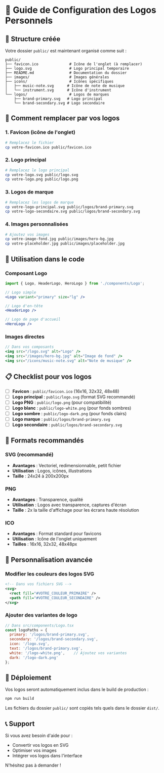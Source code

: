 # 🎨 Guide de Configuration des Logos Personnels

## 📁 Structure créée

Votre dossier `public/` est maintenant organisé comme suit :

```
public/
├── favicon.ico              # Icône de l'onglet (à remplacer)
├── logo.svg                 # Logo principal temporaire
├── README.md                # Documentation du dossier
├── images/                  # Images générales
├── icons/                   # Icônes spécifiques
│   ├── music-note.svg      # Icône de note de musique
│   └── instrument.svg      # Icône d'instrument
└── logos/                   # Logos de marques
    ├── brand-primary.svg   # Logo principal
    └── brand-secondary.svg # Logo secondaire
```

## 🔄 Comment remplacer par vos logos

### 1. **Favicon (icône de l'onglet)**
```bash
# Remplacez le fichier
cp votre-favicon.ico public/favicon.ico
```

### 2. **Logo principal**
```bash
# Remplacez le logo principal
cp votre-logo.svg public/logo.svg
cp votre-logo.png public/logo.png
```

### 3. **Logos de marque**
```bash
# Remplacez les logos de marque
cp votre-logo-principal.svg public/logos/brand-primary.svg
cp votre-logo-secondaire.svg public/logos/brand-secondary.svg
```

### 4. **Images personnalisées**
```bash
# Ajoutez vos images
cp votre-image-fond.jpg public/images/hero-bg.jpg
cp votre-placeholder.jpg public/images/placeholder.jpg
```

## 🎯 Utilisation dans le code

### Composant Logo
```jsx
import { Logo, HeaderLogo, HeroLogo } from './components/Logo';

// Logo simple
<Logo variant="primary" size="lg" />

// Logo d'en-tête
<HeaderLogo />

// Logo de page d'accueil
<HeroLogo />
```

### Images directes
```jsx
// Dans vos composants
<img src="/logo.svg" alt="Logo" />
<img src="/images/hero-bg.jpg" alt="Image de fond" />
<img src="/icons/music-note.svg" alt="Note de musique" />
```

## 📋 Checklist pour vos logos

- [ ] **Favicon** : `public/favicon.ico` (16x16, 32x32, 48x48)
- [ ] **Logo principal** : `public/logo.svg` (format SVG recommandé)
- [ ] **Logo PNG** : `public/logo.png` (pour compatibilité)
- [ ] **Logo blanc** : `public/logo-white.png` (pour fonds sombres)
- [ ] **Logo sombre** : `public/logo-dark.png` (pour fonds clairs)
- [ ] **Logo marque** : `public/logos/brand-primary.svg`
- [ ] **Logo secondaire** : `public/logos/brand-secondary.svg`

## 🎨 Formats recommandés

### SVG (recommandé)
- **Avantages** : Vectoriel, redimensionnable, petit fichier
- **Utilisation** : Logos, icônes, illustrations
- **Taille** : 24x24 à 200x200px

### PNG
- **Avantages** : Transparence, qualité
- **Utilisation** : Logos avec transparence, captures d'écran
- **Taille** : 2x la taille d'affichage pour les écrans haute résolution

### ICO
- **Avantages** : Format standard pour favicons
- **Utilisation** : Icône de l'onglet uniquement
- **Tailles** : 16x16, 32x32, 48x48px

## 🔧 Personnalisation avancée

### Modifier les couleurs des logos SVG
```svg
<!-- Dans vos fichiers SVG -->
<svg>
  <rect fill="#VOTRE_COULEUR_PRIMAIRE" />
  <path fill="#VOTRE_COULEUR_SECONDAIRE" />
</svg>
```

### Ajouter des variantes de logo
```jsx
// Dans src/components/Logo.tsx
const logoPaths = {
  primary: '/logos/brand-primary.svg',
  secondary: '/logos/brand-secondary.svg',
  icon: '/logo.svg',
  text: '/logos/brand-primary.svg',
  white: '/logo-white.png',    // Ajoutez vos variantes
  dark: '/logo-dark.png'
};
```

## 🚀 Déploiement

Vos logos seront automatiquement inclus dans le build de production :

```bash
npm run build
```

Les fichiers du dossier `public/` sont copiés tels quels dans le dossier `dist/`.

## 📞 Support

Si vous avez besoin d'aide pour :
- Convertir vos logos en SVG
- Optimiser vos images
- Intégrer vos logos dans l'interface

N'hésitez pas à demander ! 